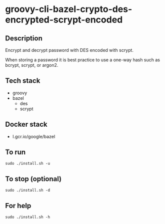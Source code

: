 # groovy-cli-bazel-crypto-des-encrypted-scrypt-encoded

## Description
Encrypt and decrypt password with DES
encoded with scrypt.

When storing a password it is best practice
to use a one-way hash such as bcrypt, scrypt,
or argon2.

## Tech stack
- groovy
- bazel
  - des
  - scrypt

## Docker stack
- l.gcr.io/google/bazel

## To run
`sudo ./install.sh -u`

## To stop (optional)
`sudo ./install.sh -d`

## For help
`sudo ./install.sh -h`
